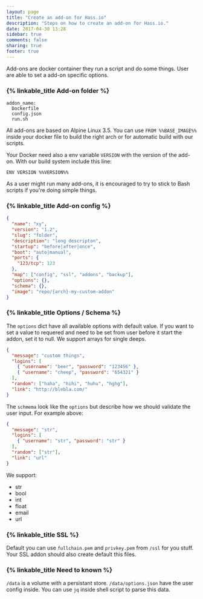 ```yaml
---
layout: page
title: "Create an add-on for Hass.io"
description: "Steps on how to create an add-on for Hass.io."
date: 2017-04-30 13:28
sidebar: true
comments: false
sharing: true
footer: true
---
```


Add-ons are docker container they run a script and do some things. User are able to set a add-on specific options.

### {% linkable_title Add-on folder %}

```
addon_name:
  Dockerfile
  config.json
  run.sh
```

All add-ons are based on Alpine Linux 3.5. You can use `FROM %%BASE_IMAGE%%` inside your docker file to build the right arch or for automatic build with our scripts. 

Your Docker need also a env variable `VERSION` with the version of the add-on. With our build system include this line:
```
ENV VERSION %%VERSION%%
```

As a user might run many add-ons, it is encouraged to try to stick to Bash scripts if you're doing simple things.

### {% linkable_title Add-on config %}

```json
{
  "name": "xy",
  "version": "1.2",
  "slug": "folder",
  "description": "long descripton",
  "startup": "before|after|once",
  "boot": "auto|manual",
  "ports": {
    "123/tcp": 123
  },
  "map": ["config", "ssl", "addons", "backup"],
  "options": {},
  "schema": {},
  "image": "repo/{arch}-my-custom-addon"
}
```

### {% linkable_title Options / Schema %}

The `options` dict have all available options with default value. If you want to set a value to requered and need to be set from user before it start the addon, set it to null. We support arrays for single deeps.

```json
{
  "message": "custom things",
  "logins": [
    { "username": "beer", "password": "123456" },
    { "username": "cheep", "password": "654321" }
  ],
  "random": ["haha", "hihi", "huhu", "hghg"],
  "link": "http://blebla.com/"
}
```

The `schmema` look like the `options` but describe how we should validate the user input. For example above:

```json
{
  "message": "str",
  "logins": [
    { "username": "str", "password": "str" }
  ],
  "random": ["str"],
  "link": "url"
}
```

We support:
- str
- bool
- int
- float
- email
- url

### {% linkable_title SSL %}

Default you can use `fullchain.pem` and `privkey.pem` from `/ssl` for you stuff. Your SSL addon should also create default this files.

### {% linkable_title Need to known %}
`/data` is a volume with a persistant store. `/data/options.json` have the user config inside. You can use `jq` inside shell script to parse this data.
